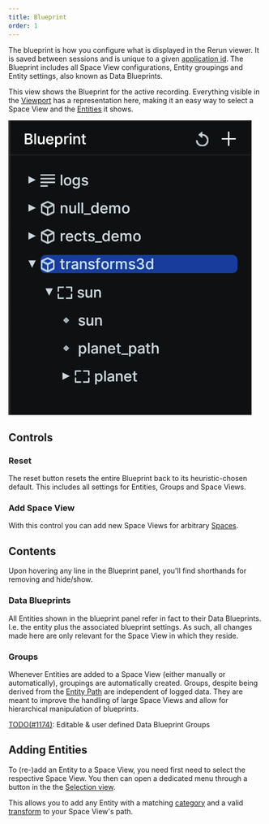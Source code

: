 ```yaml
---
title: Blueprint
order: 1
---
```


The blueprint is how you configure what is displayed in the Rerun viewer.
It is saved between sessions and is unique to a given [application id](/concepts/apps-and-sessions).
The Blueprint includes all Space View configurations, Entity groupings and Entity settings, also known as Data Blueprints.

This view shows the Blueprint for the active recording.
Everything visible in the [Viewport](viewport) has a representation here,
making it an easy way to select a Space View and the [Entities](/concepts/entity-component) it shows.

![blueprint view](/docs-media/blueprint-view.png)

Controls
--------
### Reset
The reset button resets the entire Blueprint back to its heuristic-chosen default.
This includes all settings for Entities, Groups and Space Views.

### Add Space View
With this control you can add new Space Views for arbitrary [Spaces](/concepts/spaces).

Contents
--------
Upon hovering any line in the Blueprint panel, you'll find shorthands for removing and hide/show.

### Data Blueprints
All Entities shown in the blueprint panel refer in fact to their Data Blueprints.
I.e. the entity plus the associated blueprint settings.
As such, all changes made here are only relevant for the Space View in which they reside.

### Groups
Whenever Entities are added to a Space View (either manually or automatically), groupings
are automatically created.
Groups, despite being derived from the [Entity Path](/concepts/entity-path) are independent of logged data.
They are meant to improve the handling of large Space Views and allow for hierarchical manipulation
of blueprints.

[TODO(#1174)](https://github.com/rerun-io/rerun/issues/1174): Editable & user defined Data Blueprint Groups

Adding Entities
-----------------------------
To (re-)add an Entity to a Space View, you need first need to select the respective Space View.
You then can open a dedicated menu through a button in the the [Selection view](selection).

This allows you to add any Entity with a matching [category](viewport.md#Categories-of-Space-Views) and a valid [transform](/concepts/spaces-and-transforms) to your
Space View's path.
